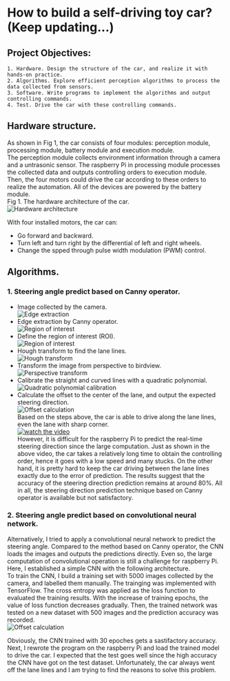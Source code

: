 # How to build a self-driving toy car? (Keep updating...)


## Project Objectives:  
    1. Hardware. Design the structure of the car, and realize it with hands-on practice.  
    2. Algorithms. Explore efficient perception algorithms to process the data collected from sensors.  
    3. Software. Write programs to implement the algorithms and output controlling commands.  
    4. Test. Drive the car with these controlling commands.  


## Hardware structure.  
As shown in Fig 1, the car consists of four modules: perception module, processing module, battery module and execution module.  
The perception module collects environment information through a camera and a untrasonic sensor. The raspberry Pi in processing module processes the collected data and outputs controlling orders to execution module. Then, the four motors could drive the car according to these orders to realize the automation. All of the devices are powered by the battery module.  
Fig 1. The hardware architecture of the car.  
![Hardware architecture](https://github.com/Key1994/self_driving_toy_car/blob/master/Graphs/Hardware%20architecture.png)

With four installed motors, the car can:  
* Go forward and backward.  
* Turn left and turn right by the differential of left and right wheels.  
* Change the spped through pulse width modulation (PWM) control.  


## Algorithms.  

### 1. Steering angle predict based on Canny operator.  

* Image collected by the camera.  
![Edge extraction](https://github.com/Key1994/self_driving_toy_car/blob/master/Graphs/Fig2.png)
* Edge extraction by Canny operator.  
![Region of interest](https://github.com/Key1994/self_driving_toy_car/blob/master/Graphs/Fig3.png)
* Define the region of interest (ROI).  
![Region of interest](https://github.com/Key1994/self_driving_toy_car/blob/master/Graphs/Fig4.png)
* Hough transform to find the lane lines.  
![Hough transform](https://github.com/Key1994/self_driving_toy_car/blob/master/Graphs/Fig9.png)
* Transform the image from perspective to birdview.  
![Perspective transform](https://github.com/Key1994/self_driving_toy_car/blob/master/Graphs/Fig5.png)
* Calibrate the straight and curved lines with a quadratic polynomial.  
![Quadratic polynomial calibration](https://github.com/Key1994/self_driving_toy_car/blob/master/Graphs/Fig6.png)
* Calculate the offset to the center of the lane, and output the expected steering direction.  
![Offset calculation](https://github.com/Key1994/self_driving_toy_car/blob/master/Graphs/Fig7.png)  
Based on the steps above, the car is able to drive along the lane lines, even the lane with sharp corner.  
[![watch the video](https://github.com/Key1994/self_driving_toy_car/blob/master/Graphs/Fig11.png)](https://www.youtube.com/watch?v=r_8ARWHHu6c&feature=youtu.be)  
However, it is difficult for the raspberry Pi to predict the real-time steering direction since the large computation. Just as shown in the above video, the car takes a relatively long time to obtain the controlling order, hence it goes with a low speed and many stucks. On the other hand, it is pretty hard to keep the car driving between the lane lines exactly due to the error of prediction. The results suggest that the accuracy of the steering direction prediction remains at around 80%. All in all, the steering direction prediction technique based on Canny operator is available but not satisfactory.  

### 2. Steering angle predict based on convolutional neural network.  

Alternatively, I tried to apply a convolutional neural network to predict the steering angle. Compared to the method based on Canny operator, the CNN loads the images and outputs the predictions directly. Even so, the large computation of convolutional operation is still a challenge for raspberry Pi. Here, I established a simple CNN with the following architecture.  
To train the CNN, I build a training set with 5000 images collected by the camera, and labelled them manually. The trainging was implemented with TensorFlow. The cross entropy was applied as the loss function to evaluated the training results. With the increase of training epochs, the value of loss function decreases gradually. Then, the trained network was tested on a new dataset with 500 images and the prediction accuracy was recorded.  
![Offset calculation](https://github.com/Key1994/self_driving_toy_car/blob/master/Graphs/Fig8.png)  

Obviously, the CNN trained with 30 epoches gets a sastifactory accuracy. Next, I rewrote the program on the raspberry Pi and load the trained model to drive the car. I expected that the test goes well since the high accuracy the CNN have got on the test dataset. Unfortunately, the car always went off the lane lines and I am trying to find the reasons to solve this problem.   

